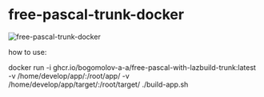 # free-pascal-trunk-docker

![free-pascal-trunk-docker](https://github.com/bogomolov-a-a/free-pascal-trunk-docker/workflows/free-pascal-trunk-docker/badge.svg?branch=main)

how to use:

docker run -i ghcr.io/bogomolov-a-a/free-pascal-with-lazbuild-trunk:latest -v /home/develop/app/:/root/app/ -v /home/develop/app/target/:/root/target/ ./build-app.sh
